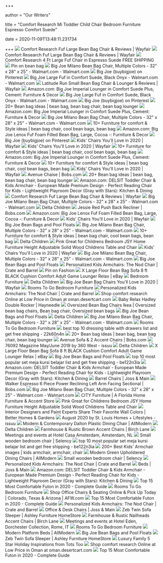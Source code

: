 +++
        
author = "Our Writers"
        
title = "Comfort Research Mi Toddler Child Chair Bedroom Furniture Espresso Comfort Suede"
        
date = 2020-11-09T13:48:11.231734
        
+++
[ ![](https://secure.img1-fg.wfcdn.com/im/91023084/compr-r85/4840/48400497/fuf-large-bean-bag-chair.jpg)](https://secure.img1-fg.wfcdn.com/im/91023084/compr-r85/4840/48400497/fuf-large-bean-bag-chair.jpg) Comfort Research Fuf Large Bean Bag Chair & Reviews | Wayfair
[ ![](https://secure.img1-fg.wfcdn.com/im/13034420/resize-h800-w800%5Ecompr-r85/4832/48326589/Fuf+Large+Bean+Bag+Chair.jpg)](https://secure.img1-fg.wfcdn.com/im/13034420/resize-h800-w800%5Ecompr-r85/4832/48326589/Fuf+Large+Bean+Bag+Chair.jpg) Comfort Research Fuf Large Bean Bag Chair & Reviews | Wayfair
[ ![](http://ep.yimg.com/ay/yhst-32204204442389/comfort-research-4-ft-large-fuf-chair-in-espresso-suede-18.jpg)](http://ep.yimg.com/ay/yhst-32204204442389/comfort-research-4-ft-large-fuf-chair-in-espresso-suede-18.jpg) Comfort Research 4 Ft Large Fuf Chair in Espresso Suede FREE SHIPPING
[ ![](https://i.pinimg.com/originals/47/52/76/475276fbcc058a5ec370b8ba9064bc0a.jpg)](https://i.pinimg.com/originals/47/52/76/475276fbcc058a5ec370b8ba9064bc0a.jpg) Pin on bean bag
[ ![](https://i5.walmartimages.com/asr/7a112091-197a-48d9-9e58-6503ee0041c2_1.ee22dbd743135855c15fa10d50f5ec7a.jpeg)](https://i5.walmartimages.com/asr/7a112091-197a-48d9-9e58-6503ee0041c2_1.ee22dbd743135855c15fa10d50f5ec7a.jpeg) Big Joe Milano Bean Bag Chair, Multiple Colors - 32" x 28" x 25" -  Walmart.com - Walmart.com
[ ![](https://i.pinimg.com/236x/0b/41/ca/0b41ca147a1bade54e558142da9b5668--kids-at-home-bean-bag-chairs.jpg)](https://i.pinimg.com/236x/0b/41/ca/0b41ca147a1bade54e558142da9b5668--kids-at-home-bean-bag-chairs.jpg) Big Joe (buybigjoe) on Pinterest
[ ![](https://i5.walmartimages.com/asr/721aa522-e29b-4fed-9c54-bec5d1a84ebc_1.75ee4c11cb1f20228836f8b05d618de8.jpeg)](https://i5.walmartimages.com/asr/721aa522-e29b-4fed-9c54-bec5d1a84ebc_1.75ee4c11cb1f20228836f8b05d618de8.jpeg) Big Joe Large Fuf in Comfort Suede, Black Onyx - Walmart.com - Walmart.com
[ ![](https://secure.img1-fg.wfcdn.com/im/19684344/resize-h800-w800%5Ecompr-r85/5877/58772974/Small+Bean+Bag+Chair+%2526+Lounger.jpg)](https://secure.img1-fg.wfcdn.com/im/19684344/resize-h800-w800%5Ecompr-r85/5877/58772974/Small+Bean+Bag+Chair+%2526+Lounger.jpg) Latitude Run Small Bean Bag Chair & Lounger & Reviews | Wayfair
[ ![](https://images-na.ssl-images-amazon.com/images/I/81VTddYhLhL._AC_SY355_.jpg)](https://images-na.ssl-images-amazon.com/images/I/81VTddYhLhL._AC_SY355_.jpg) Amazon.com: Big Joe Imperial Lounger in Comfort Suede Plus, Cement:  Furniture & Decor
[ ![](https://i5.walmartimages.com/asr/1a533faa-e640-43a2-846e-867bcbf94e26_1.c3d5f1bd8d06d6629edb865321087574.jpeg?odnWidth=450&odnHeight=450&odnBg=ffffff)](https://i5.walmartimages.com/asr/1a533faa-e640-43a2-846e-867bcbf94e26_1.c3d5f1bd8d06d6629edb865321087574.jpeg?odnWidth=450&odnHeight=450&odnBg=ffffff) Big Joe Large Fuf in Comfort Suede, Black Onyx - Walmart.com - Walmart.com
[ ![](https://i.pinimg.com/236x/70/98/51/709851703e6e4de1ec4c9a9a1a83d6d2--memory-foam-suede.jpg)](https://i.pinimg.com/236x/70/98/51/709851703e6e4de1ec4c9a9a1a83d6d2--memory-foam-suede.jpg) Big Joe (buybigjoe) on Pinterest
[ ![](https://i.pinimg.com/236x/d7/ce/35/d7ce35afee253c714b3abe7276dbe50d.jpg)](https://i.pinimg.com/236x/d7/ce/35/d7ce35afee253c714b3abe7276dbe50d.jpg) 20+ Bean bag ideas | bean bag, bean bag chair, bean bag lounger
[ ![](https://m.media-amazon.com/images/S/aplus-media/vc/458f6e0a-1fe9-4ccb-b963-b283cc1478b0.__CR560,173,1026,1026_PT0_SX300_V1___.jpg)](https://m.media-amazon.com/images/S/aplus-media/vc/458f6e0a-1fe9-4ccb-b963-b283cc1478b0.__CR560,173,1026,1026_PT0_SX300_V1___.jpg) Amazon.com: Big Joe Imperial Lounger in Comfort Suede Plus, Cement:  Furniture & Decor
[ ![](https://i5.walmartimages.com/asr/09c2ed40-a737-473b-b1ba-02543643cef2_1.60578cc21cfdb547ef3a3e113f2e935c.png)](https://i5.walmartimages.com/asr/09c2ed40-a737-473b-b1ba-02543643cef2_1.60578cc21cfdb547ef3a3e113f2e935c.png) Big Joe Milano Bean Bag Chair, Multiple Colors - 32" x 28" x 25" -  Walmart.com - Walmart.com
[ ![](https://i.pinimg.com/236x/e7/ac/3c/e7ac3c1b44ec629ecdcf79adda343737--basketball-nursery-baby-chair.jpg)](https://i.pinimg.com/236x/e7/ac/3c/e7ac3c1b44ec629ecdcf79adda343737--basketball-nursery-baby-chair.jpg) 10+ Furniture for comfort & Style ideas | bean bag chair, cool bean bags,  bean bag
[ ![](https://m.media-amazon.com/images/I/81dn0+mXJwL._AC_SS350_.jpg)](https://m.media-amazon.com/images/I/81dn0+mXJwL._AC_SS350_.jpg) Amazon.com: Big Joe Lenox Fuf Foam Filled Bean Bag, Large, Cocoa -:  Furniture & Decor
[ ![](https://i.pinimg.com/236x/2c/b6/76/2cb676042e81d4ddb081d318eb7130ec--large-bean-bags-bean-bag-sofa.jpg)](https://i.pinimg.com/236x/2c/b6/76/2cb676042e81d4ddb081d318eb7130ec--large-bean-bags-bean-bag-sofa.jpg) Big Joe (buybigjoe) on Pinterest
[ ![](https://secure.img1-fg.wfcdn.com/im/7736852/compr-r85/5840/58402739/default.jpg)](https://secure.img1-fg.wfcdn.com/im/7736852/compr-r85/5840/58402739/default.jpg) Kids' Chairs You'll Love in 2020 | Wayfair
[ ![](https://secure.img1-fg.wfcdn.com/im/67521036/resize-h310-w310%5Ecompr-r85/6265/62655335/harland-kids-chair.jpg)](https://secure.img1-fg.wfcdn.com/im/67521036/resize-h310-w310%5Ecompr-r85/6265/62655335/harland-kids-chair.jpg) Kids' Chairs You'll Love in 2020 | Wayfair
[ ![](https://i.pinimg.com/236x/7a/9a/92/7a9a92209edaec88943b148e50f3d723--seat-foam-bean-bag-chairs.jpg)](https://i.pinimg.com/236x/7a/9a/92/7a9a92209edaec88943b148e50f3d723--seat-foam-bean-bag-chairs.jpg) 10+ Furniture for comfort & Style ideas | bean bag chair, cool bean bags,  bean bag
[ ![](https://m.media-amazon.com/images/S/aplus-media/vc/eb987ac1-f4d7-4865-a3bc-ee6b46eb3ede.__CR0,0,970,600_PT0_SX970_V1___.jpg)](https://m.media-amazon.com/images/S/aplus-media/vc/eb987ac1-f4d7-4865-a3bc-ee6b46eb3ede.__CR0,0,970,600_PT0_SX970_V1___.jpg) Amazon.com: Big Joe Imperial Lounger in Comfort Suede Plus, Cement:  Furniture & Decor
[ ![](https://i.pinimg.com/236x/68/f1/eb/68f1ebf74869fd831d1b2f6e6f392e70--cool-bean-bags-bean-bag-chairs.jpg)](https://i.pinimg.com/236x/68/f1/eb/68f1ebf74869fd831d1b2f6e6f392e70--cool-bean-bags-bean-bag-chairs.jpg) 10+ Furniture for comfort & Style ideas | bean bag chair, cool bean bags,  bean bag
[ ![](https://secure.img1-fg.wfcdn.com/im/23096838/compr-r85/1287/128796425/default.jpg)](https://secure.img1-fg.wfcdn.com/im/23096838/compr-r85/1287/128796425/default.jpg) Kids' Chairs You'll Love in 2020 | Wayfair
[ ![](https://productimages.mybobs.com/20048834002/20048834002_gallery_01_wide.jpg)](https://productimages.mybobs.com/20048834002/20048834002_gallery_01_wide.jpg) Avenue Chaise | Bobs.com
[ ![](https://i.pinimg.com/236x/62/92/e3/6292e3bdd4263eb23361e46ec706f112.jpg)](https://i.pinimg.com/236x/62/92/e3/6292e3bdd4263eb23361e46ec706f112.jpg) 20+ Bean bag ideas | bean bag, bean bag chair, bean bag lounger
[ ![](https://images-na.ssl-images-amazon.com/images/I/81hLm7zzmdL._AC_SL1500_.jpg)](https://images-na.ssl-images-amazon.com/images/I/81hLm7zzmdL._AC_SL1500_.jpg) Amazon.com: DELSIT Toddler Chair & Kids Armchair - European Made Premium  Design - Perfect Reading Chair for Kids - Lightweight Playroom Decor (Gray  with Stars): Kitchen & Dining
[ ![](https://secure.img1-fg.wfcdn.com/im/45278290/resize-h500-p1-w500%5Ecompr-r85/4840/48400395/default_name.jpg)](https://secure.img1-fg.wfcdn.com/im/45278290/resize-h500-p1-w500%5Ecompr-r85/4840/48400395/default_name.jpg) Comfort Research Fuf Large Bean Bag Chair & Reviews | Wayfair
[ ![](https://i5.walmartimages.com/dfw/6e29e393-8d2a/k2-_07714bc3-6f62-4332-8584-79e2f6df646c.v1.jpg)](https://i5.walmartimages.com/dfw/6e29e393-8d2a/k2-_07714bc3-6f62-4332-8584-79e2f6df646c.v1.jpg) Big Joe Milano Bean Bag Chair, Multiple Colors - 32" x 28" x 25" -  Walmart.com - Walmart.com
[ ![](https://cdn.shopify.com/s/files/1/0578/7201/collections/Minnie-Wooden-Bed-Mobile_2048x2048.jpg?v=1580491292)](https://cdn.shopify.com/s/files/1/0578/7201/collections/Minnie-Wooden-Bed-Mobile_2048x2048.jpg?v=1580491292) Delta Children
[ ![](https://productimages.mybobs.com/20063855003/20063855003_gallery_01_wide.jpg)](https://productimages.mybobs.com/20063855003/20063855003_gallery_01_wide.jpg) Jessie Red Push Back Recliner | Bobs.com
[ ![](https://m.media-amazon.com/images/S/aplus-media/vc/56ae16e2-61be-4706-8240-fb4c21c0d8b1.__CR472,191,953,953_PT0_SX300_V1___.jpg)](https://m.media-amazon.com/images/S/aplus-media/vc/56ae16e2-61be-4706-8240-fb4c21c0d8b1.__CR472,191,953,953_PT0_SX300_V1___.jpg) Amazon.com: Big Joe Lenox Fuf Foam Filled Bean Bag, Large, Cocoa -:  Furniture & Decor
[ ![](https://secure.img1-fg.wfcdn.com/im/64255434/resize-h600-w600%5Ecompr-r85/3950/39500895/Toddler+%26+Kids+Chairs+%26+Seating.jpg)](https://secure.img1-fg.wfcdn.com/im/64255434/resize-h600-w600%5Ecompr-r85/3950/39500895/Toddler+%26+Kids+Chairs+%26+Seating.jpg) Kids' Chairs You'll Love in 2020 | Wayfair
[ ![](https://cdn.shopify.com/s/files/1/0324/3609/3065/files/MidMod_ColorBlock_cd310bd1-27b8-4dc6-9a0c-959965e54b80_960x.jpg?v=1602621041)](https://cdn.shopify.com/s/files/1/0324/3609/3065/files/MidMod_ColorBlock_cd310bd1-27b8-4dc6-9a0c-959965e54b80_960x.jpg?v=1602621041) Big Joe Bean Bags and Pool Floats
[ ![](https://i5.walmartimages.com/dfw/6e29e393-5633/k2-_33dafd33-3734-4971-9f67-bc78f9873bdd.v1.jpg)](https://i5.walmartimages.com/dfw/6e29e393-5633/k2-_33dafd33-3734-4971-9f67-bc78f9873bdd.v1.jpg) Big Joe Milano Bean Bag Chair, Multiple Colors - 32" x 28" x 25" -  Walmart.com - Walmart.com
[ ![](https://i.pinimg.com/236x/ca/a9/98/caa9987e1c02afa9f025ed00fcbe87c3--bean-bag-chairs-roma.jpg)](https://i.pinimg.com/236x/ca/a9/98/caa9987e1c02afa9f025ed00fcbe87c3--bean-bag-chairs-roma.jpg) 10+ Furniture for comfort & Style ideas | bean bag chair, cool bean bags,  bean bag
[ ![](https://cdn.shopify.com/s/files/1/0578/7201/collections/toddler-guard-rails-banner-desktop_2048x2048.jpg?v=1580490881)](https://cdn.shopify.com/s/files/1/0578/7201/collections/toddler-guard-rails-banner-desktop_2048x2048.jpg?v=1580490881) Delta Children
[ ![](http://www.heaptoys.com/Images/5077236/pidoko-kids-wooden-table-and-chairs-set-grey-includes-4-chairs-and-1-art-craft-study-and-activity-table-for-children-educational-furniture-and-picnic-.jpg)](http://www.heaptoys.com/Images/5077236/pidoko-kids-wooden-table-and-chairs-set-grey-includes-4-chairs-and-1-art-craft-study-and-activity-table-for-children-educational-furniture-and-picnic-.jpg) Pink Great for Childrens Bedroom JSY Home Furniture Height Adjustable Solid  Wood Childrens Table and Chair
[ ![](https://secure.img1-fg.wfcdn.com/im/86109441/compr-r85/6031/60312153/default.jpg)](https://secure.img1-fg.wfcdn.com/im/86109441/compr-r85/6031/60312153/default.jpg) Kids' Chairs You'll Love in 2020 | Wayfair
[ ![](https://i5.walmartimages.com/dfw/6e29e393-e408/k2-_3ed48670-c599-4100-99b0-e5a54533b77b.v1.jpg)](https://i5.walmartimages.com/dfw/6e29e393-e408/k2-_3ed48670-c599-4100-99b0-e5a54533b77b.v1.jpg) Big Joe Milano Bean Bag Chair, Multiple Colors - 32" x 28" x 25" -  Walmart.com - Walmart.com
[ ![](https://cdn.shopify.com/s/files/1/0324/3609/3065/files/0000655_Lifestyle_960x.jpg?v=1602522521)](https://cdn.shopify.com/s/files/1/0324/3609/3065/files/0000655_Lifestyle_960x.jpg?v=1602522521) Big Joe Bean Bags and Pool Floats
[ ![](https://images.crateandbarrel.com/is/image/Crate/NodChairSunflowerLrgHLAVPRSHF19/$web_plp_card_mobile_hires$/190820112459/large-sunflower-nod-chair.jpg)](https://images.crateandbarrel.com/is/image/Crate/NodChairSunflowerLrgHLAVPRSHF19/$web_plp_card_mobile_hires$/190820112459/large-sunflower-nod-chair.jpg) Personalized Kids Armchairs: The Nod Chair | Crate and Barrel
[ ![](https://i.pinimg.com/474x/ff/66/21/ff66217f8c0befdf5c303927155a5031.jpg)](https://i.pinimg.com/474x/ff/66/21/ff66217f8c0befdf5c303927155a5031.jpg) Pin on Fashion
[ ![](https://i.ebayimg.com/images/g/s0cAAOSwbSJeTEfs/s-l400.jpg)](https://i.ebayimg.com/images/g/s0cAAOSwbSJeTEfs/s-l400.jpg) X Large Floor Bean Bag Sofa 8 ft BLACK Cushion Comfort Adult Game Lounger  Relax | eBay
[ ![](https://asf.scene7.com/is/image/ASF/brs-land-hero-all_M?fmt=pjpeg&pscan=5&resMode=sharp2&qlt=75,1)](https://asf.scene7.com/is/image/ASF/brs-land-hero-all_M?fmt=pjpeg&pscan=5&resMode=sharp2&qlt=75,1) Bedroom Furniture
[ ![](https://cdn.shopify.com/s/files/1/0578/7201/collections/Jeep-Classic-High-Chair-25008-340-Mobile_2048x2048.jpg?v=1580495320)](https://cdn.shopify.com/s/files/1/0578/7201/collections/Jeep-Classic-High-Chair-25008-340-Mobile_2048x2048.jpg?v=1580495320) Delta Children
[ ![](https://secure.img1-fg.wfcdn.com/im/17655108/resize-h310-w310%5Ecompr-r85/6509/65091345/standard-classic-bean-bag.jpg)](https://secure.img1-fg.wfcdn.com/im/17655108/resize-h310-w310%5Ecompr-r85/6509/65091345/standard-classic-bean-bag.jpg) Big Joe Bean Bag Chairs You'll Love in 2020 | Wayfair
[ ![](https://assets.roomstogo.com/mill-valley-ii-cherry-5-pc-king-sleigh-bedroom-with-storage_3322192P_image-room?cache-id=assets.roomstogo.com)](https://assets.roomstogo.com/mill-valley-ii-cherry-5-pc-king-sleigh-bedroom-with-storage_3322192P_image-room?cache-id=assets.roomstogo.com) Rooms To Go Bedroom Furniture
[ ![](https://images.crateandbarrel.com/is/image/Crate/CorduroyGryNodCoverSmlPRSOSSF20/$web_plp_card_mobile_hires$/200909133420/grey-corduroy-small-nod-chair.jpg)](https://images.crateandbarrel.com/is/image/Crate/CorduroyGryNodCoverSmlPRSOSSF20/$web_plp_card_mobile_hires$/200909133420/grey-corduroy-small-nod-chair.jpg) Personalized Kids Armchairs: The Nod Chair | Crate and Barrel
[ ![](https://images-na.ssl-images-amazon.com/images/I/61H9ffNwWvL.jpg)](https://images-na.ssl-images-amazon.com/images/I/61H9ffNwWvL.jpg) Shop comfort research Online at Low Price in Oman at oman.desertcart.com
[ ![](https://content.haycdn.com/mgen/master:DORE033.jpg)](https://content.haycdn.com/mgen/master:DORE033.jpg) Baby Relax Hadley Double Rocker | Hayneedle
[ ![](https://i.pinimg.com/originals/e1/df/9d/e1df9d5b6ca187694343865e2c0f2043.jpg)](https://i.pinimg.com/originals/e1/df/9d/e1df9d5b6ca187694343865e2c0f2043.jpg) Oversized Bean Bag Chairs Ikea | Oversized bean bag chairs, Bean bag chair,  Oversized bean bags
[ ![](https://cdn.shopify.com/s/files/1/0324/3609/3065/files/0010657_Color_Block_960x.jpg?v=1602620888)](https://cdn.shopify.com/s/files/1/0324/3609/3065/files/0010657_Color_Block_960x.jpg?v=1602620888) Big Joe Bean Bags and Pool Floats
[ ![](https://cdn.shopify.com/s/files/1/0578/7201/files/Twin_set_2048x2048.png?v=1580833350)](https://cdn.shopify.com/s/files/1/0578/7201/files/Twin_set_2048x2048.png?v=1580833350) Delta Children
[ ![](https://i5.walmartimages.com/asr/97b07b3e-8543-4e5b-af96-c0b8e61f464e_2.3fe3c9139ae223c3ea54070ed722f7ba.jpeg)](https://i5.walmartimages.com/asr/97b07b3e-8543-4e5b-af96-c0b8e61f464e_2.3fe3c9139ae223c3ea54070ed722f7ba.jpeg) Big Joe Milano Bean Bag Chair, Multiple Colors - 32" x 28" x 25" -  Walmart.com - Walmart.com
[ ![](https://assets.roomstogo.com/VeteransDay_C9_R1_BR_Category_CONTAINER_CN_1660x400.png?cache-id=4684b6139edc7897650448ba214d5bab)](https://assets.roomstogo.com/VeteransDay_C9_R1_BR_Category_CONTAINER_CN_1660x400.png?cache-id=4684b6139edc7897650448ba214d5bab) Rooms To Go Bedroom Furniture
[ ![](https://i0.wp.com/ae01.alicdn.com/kf/HTB1Dda7adfvK1RjSspfq6zzXFXaR/Baby-dining-chair-baby-eating-seat-foldable-portable-compact-dining-font-b-table-b-font-and.jpg?crop=5,2,900,500&quality=2886)](https://i0.wp.com/ae01.alicdn.com/kf/HTB1Dda7adfvK1RjSspfq6zzXFXaR/Baby-dining-chair-baby-eating-seat-foldable-portable-compact-dining-font-b-table-b-font-and.jpg?crop=5,2,900,500&quality=2886) best top 10 dressing table with drawers list and get free shipping -  22k60n4n
[ ![](https://i.pinimg.com/236x/df/10/f0/df10f0fb7154bec9e41950a1a99dc607.jpg)](https://i.pinimg.com/236x/df/10/f0/df10f0fb7154bec9e41950a1a99dc607.jpg) 20+ Bean bag ideas | bean bag, bean bag chair, bean bag lounger
[ ![](https://productimages.mybobs.com/fit-in/330x0/s/20056414/20056414_gallery_01_wide.jpg)](https://productimages.mybobs.com/fit-in/330x0/s/20056414/20056414_gallery_01_wide.jpg) Avenue Sofa & 2 Accent Chairs | Bobs.com
[ ![](https://image.isu.pub/190618173019-bacb02849cc0bccdd5159d93383f6334/jpg/page_1.jpg)](https://image.isu.pub/190618173019-bacb02849cc0bccdd5159d93383f6334/jpg/page_1.jpg) 76092 Magazine May/June 2019 by 360 West - issuu
[ ![](https://cdn.shopify.com/s/files/1/0578/7201/collections/gliders-banner_1600x450-min_2048x2048.jpg?v=1580490362)](https://cdn.shopify.com/s/files/1/0578/7201/collections/gliders-banner_1600x450-min_2048x2048.jpg?v=1580490362) Delta Children
[ ![](https://images.homedepot-static.com/productImages/46d36b33-5ecb-43e0-9327-b1eec1522d78/svn/black-noble-house-bean-bag-chairs-18284-1f_1000.jpg)](https://images.homedepot-static.com/productImages/46d36b33-5ecb-43e0-9327-b1eec1522d78/svn/black-noble-house-bean-bag-chairs-18284-1f_1000.jpg) X Large Floor Bean Bag Sofa 8 ft BLACK Cushion Comfort Adult Game Lounger  Relax | eBay
[ ![](https://cdn.shopify.com/s/files/1/0324/3609/3065/products/0645DormSmartmaxspicylimewModelvignette1_960x.jpg?v=1586884237)](https://cdn.shopify.com/s/files/1/0324/3609/3065/products/0645DormSmartmaxspicylimewModelvignette1_960x.jpg?v=1586884237) Big Joe Bean Bags and Pool Floats
[ ![](https://i0.wp.com/ae01.alicdn.com/kf/HTB1gD8SX0fvK1RjSspfq6zzXFXa7/Childrens-Wooden-Flowers-Table-and-font-b-Chair-b-font-font-b-Set-b-font-Kids.jpg?crop=5,2,900,500&quality=2886)](https://i0.wp.com/ae01.alicdn.com/kf/HTB1gD8SX0fvK1RjSspfq6zzXFXa7/Childrens-Wooden-Flowers-Table-and-font-b-Chair-b-font-font-b-Set-b-font-Kids.jpg?crop=5,2,900,500&quality=2886) top 10 most popular set meja kursi belajar list and get free shipping -  be122n3ia
[ ![](https://m.media-amazon.com/images/S/aplus-media/sc/b297dc18-c7d8-40fa-92ff-a2c6b8a35f99.__CR0,0,970,600_PT0_SX970_V1___.jpg)](https://m.media-amazon.com/images/S/aplus-media/sc/b297dc18-c7d8-40fa-92ff-a2c6b8a35f99.__CR0,0,970,600_PT0_SX970_V1___.jpg) Amazon.com: DELSIT Toddler Chair & Kids Armchair - European Made Premium  Design - Perfect Reading Chair for Kids - Lightweight Playroom Decor (Gray  with Stars): Kitchen & Dining
[ ![](https://secure.img1-fg.wfcdn.com/im/38303259/resize-h310-w310%5Ecompr-r85/1079/107968131/schooley-faux-shearling-barrel-chair.jpg)](https://secure.img1-fg.wfcdn.com/im/38303259/resize-h310-w310%5Ecompr-r85/1079/107968131/schooley-faux-shearling-barrel-chair.jpg) Barrel Chairs | Joss & Main
[ ![](https://productimages.mybobs.com/fit-in/768x0/s/20058724/20058724_gallery_01_large.jpg)](https://productimages.mybobs.com/fit-in/768x0/s/20058724/20058724_gallery_01_large.jpg) Walker Espresso 6 Piece Power Reclining Left Arm Facing Sectional | Bobs.com
[ ![](https://i5.walmartimages.com/dfw/6e29e393-43a4/k2-_e90686e0-29b1-4145-af49-cec6a4cdef16.v1.jpg)](https://i5.walmartimages.com/dfw/6e29e393-43a4/k2-_e90686e0-29b1-4145-af49-cec6a4cdef16.v1.jpg) Big Joe Milano Bean Bag Chair, Multiple Colors - 32" x 28" x 25" -  Walmart.com - Walmart.com
[ ![](https://www.cityfurniture.com/media/wysiwyg/product-cards/WK37-product-card-baby-and-kids-desktop.jpg)](https://www.cityfurniture.com/media/wysiwyg/product-cards/WK37-product-card-baby-and-kids-desktop.jpg) CITY Furniture | A Florida Home Furniture & Accent Store
[ ![](https://i.ebayimg.com/images/g/abUAAOSweXNdfOlk/s-l300.jpg)](https://i.ebayimg.com/images/g/abUAAOSweXNdfOlk/s-l300.jpg) Pink Great for Childrens Bedroom JSY Home Furniture Height Adjustable Solid  Wood Childrens Table and Chair
[ ![](https://imagesvc.meredithcorp.io/v3/mm/image?url=https%3A%2F%2Fstatic.onecms.io%2Fwp-content%2Fuploads%2Fsites%2F37%2F2019%2F04%2F10195358%2Flight-pink-walls-blue-dresser-and-chair-10579c5f.jpg&q=85)](https://imagesvc.meredithcorp.io/v3/mm/image?url=https%3A%2F%2Fstatic.onecms.io%2Fwp-content%2Fuploads%2Fsites%2F37%2F2019%2F04%2F10195358%2Flight-pink-walls-blue-dresser-and-chair-10579c5f.jpg&q=85) Interior Designers and Paint Experts Share Their Favorite Wall Colors |  Better Homes & Gardens
[ ![](https://image.isu.pub/200727153545-e6a3c5ab6743599dbbf080fcbc47485c/jpg/page_1.jpg)](https://image.isu.pub/200727153545-e6a3c5ab6743599dbbf080fcbc47485c/jpg/page_1.jpg) August 2020 by St. Louis Homes + Lifestyles - issuu
[ ![](https://secure.img1-ag.wfcdn.com/im/29074057/resize-h600-w600%5Ecompr-r85/9770/97707558/Pico+Dining+Chair+%28Set+of+2%29.jpg)](https://secure.img1-ag.wfcdn.com/im/29074057/resize-h600-w600%5Ecompr-r85/9770/97707558/Pico+Dining+Chair+%28Set+of+2%29.jpg) Modern & Contemporary Dalton Plastic Dining Chair | AllModern
[ ![](https://cdn.shopify.com/s/files/1/0578/7201/collections/Screen_Shot_2020-09-11_at_10.01.50_AM_300x.png?v=1599844108)](https://cdn.shopify.com/s/files/1/0578/7201/collections/Screen_Shot_2020-09-11_at_10.01.50_AM_300x.png?v=1599844108) Delta Children
[ ![](https://secure.img1-fg.wfcdn.com/im/06812597/resize-h310-w310%5Ecompr-r85/1206/120681123/lefebre-wingback-chair.jpg)](https://secure.img1-fg.wfcdn.com/im/06812597/resize-h310-w310%5Ecompr-r85/1206/120681123/lefebre-wingback-chair.jpg) Farmhouse & Rustic Brown Accent Chairs | Birch Lane
[ ![](https://d3hfxk7rwdcpol.cloudfront.net/CSN/b07522e5-a21c-4cea-b66d-26981361f787/images/71c30a60e25e407ea145afec54c4f62b_LARGE.jpg)](https://d3hfxk7rwdcpol.cloudfront.net/CSN/b07522e5-a21c-4cea-b66d-26981361f787/images/71c30a60e25e407ea145afec54c4f62b_LARGE.jpg) Meetings and events at Hotel Casa Amsterdam, Amsterdam, NL
[ ![](https://selency.imgix.net/8766e411-35d3-42db-ab1c-411cb2472cb1/nice-little-room-wood-decor-chair-shell_original.png?bg=F5F5F5&fit=fill&auto=format%2Ccompress&w=579&h=475&meta_format=product_grey_main&fm=jpg)](https://selency.imgix.net/8766e411-35d3-42db-ab1c-411cb2472cb1/nice-little-room-wood-decor-chair-shell_original.png?bg=F5F5F5&fit=fill&auto=format%2Ccompress&w=579&h=475&meta_format=product_grey_main&fm=jpg) Small wooden bedroom chair | Selency
[ ![](https://i0.wp.com/ae01.alicdn.com/kf/HLB1ggvSK3TqK1RjSZPhq6xfOFXad/Adjustable-Height-Children-s-font-b-Desk-b-font-and-Comfortable-font-b-Chair-b-font.jpg?crop=5,2,900,500&quality=2886)](https://i0.wp.com/ae01.alicdn.com/kf/HLB1ggvSK3TqK1RjSZPhq6xfOFXad/Adjustable-Height-Children-s-font-b-Desk-b-font-and-Comfortable-font-b-Chair-b-font.jpg?crop=5,2,900,500&quality=2886) top 10 most popular set meja kursi belajar list and get free shipping -  be122n3ia
[ ![](https://i.pinimg.com/236x/34/b5/ec/34b5ec2f9c11f6289be1818e596cfbfc--barrel-chair-club-chairs.jpg?nii=t)](https://i.pinimg.com/236x/34/b5/ec/34b5ec2f9c11f6289be1818e596cfbfc--barrel-chair-club-chairs.jpg?nii=t) 200+ Best Kids' Armchair images | kids armchair, armchair, chair
[ ![](https://secure.img1-ag.wfcdn.com/im/38513935/resize-h310-w310%5Ecompr-r85/9406/94069622/tilda-upholstered-dining-chair-set-of-2.jpg)](https://secure.img1-ag.wfcdn.com/im/38513935/resize-h310-w310%5Ecompr-r85/9406/94069622/tilda-upholstered-dining-chair-set-of-2.jpg) Modern Green Upholstered Dining Chairs | AllModern
[ ![](https://selency.imgix.net/7bf5b058-6838-4e92-af22-bdf00480e6f1/nice-little-room-wood-decor-chair-shell_original.png?bg=FFF&fit=fill&auto=format%2Ccompress&w=579&h=475&meta_format=product_gallery_main&fm=jpg)](https://selency.imgix.net/7bf5b058-6838-4e92-af22-bdf00480e6f1/nice-little-room-wood-decor-chair-shell_original.png?bg=FFF&fit=fill&auto=format%2Ccompress&w=579&h=475&meta_format=product_gallery_main&fm=jpg) Small wooden bedroom chair | Selency
[ ![](https://images.crateandbarrel.com/is/image/Crate/OuterSpaceGreyNodChairLrgSHF18/$web_plp_card_mobile$/190411135317/large-dark-grey-outer-space-nod-chair.jpg)](https://images.crateandbarrel.com/is/image/Crate/OuterSpaceGreyNodChairLrgSHF18/$web_plp_card_mobile$/190411135317/large-dark-grey-outer-space-nod-chair.jpg) Personalized Kids Armchairs: The Nod Chair | Crate and Barrel
[ ![](https://secure.img1-fg.wfcdn.com/im/79654197/resize-h240-w240%5Ecompr-r85/1015/101583275/default_name.jpg)](https://secure.img1-fg.wfcdn.com/im/79654197/resize-h240-w240%5Ecompr-r85/1015/101583275/default_name.jpg) Beds | Joss & Main
[ ![](https://m.media-amazon.com/images/S/aplus-media/sc/5a7229d5-2e53-4e95-bd2c-e57af1c5135a.__CR0,0,300,300_PT0_SX300_V1___.jpg)](https://m.media-amazon.com/images/S/aplus-media/sc/5a7229d5-2e53-4e95-bd2c-e57af1c5135a.__CR0,0,300,300_PT0_SX300_V1___.jpg) Amazon.com: DELSIT Toddler Chair & Kids Armchair - European Made Premium  Design - Perfect Reading Chair for Kids - Lightweight Playroom Decor (Gray  with Stars): Kitchen & Dining
[ ![](https://supercomfysleep.com/wp-content/uploads/2019/12/DHP-Paxson-Convertible-Futon-Couch-Bed.jpg)](https://supercomfysleep.com/wp-content/uploads/2019/12/DHP-Paxson-Convertible-Futon-Couch-Bed.jpg) Top 15 Most Comfortable Futon in 2020 - Complete Guide
[ ![](https://assets.roomstogo.com/Blue_Barringe_Category_Tile_515x349.jpg?cache-id=1ed21a696d3a69cfad7b645be43433ff)](https://assets.roomstogo.com/Blue_Barringe_Category_Tile_515x349.jpg?cache-id=1ed21a696d3a69cfad7b645be43433ff) Rooms To Go Bedroom Furniture
[ ![](https://images.afw.com/images/thumbs/0123450_RSP-110RED_e3ea5_400.jpeg)](https://images.afw.com/images/thumbs/0123450_RSP-110RED_e3ea5_400.jpeg) Shop Office Chairs & Seating Online & Pick Up Today | Colorado, Texas &  Arizona | AFW.com
[ ![](https://supercomfysleep.com/wp-content/uploads/2019/12/Novogratz-Elle-Convertible-Sofa-Bed.jpg)](https://supercomfysleep.com/wp-content/uploads/2019/12/Novogratz-Elle-Convertible-Sofa-Bed.jpg) Top 15 Most Comfortable Futon in 2020 - Complete Guide
[ ![](https://images.crateandbarrel.com/is/image/Crate/GeoBlockSmlNodCoverPRSOSSF20/$web_plp_card_mobile$/200923175420/geo-block-small-nod-chair.jpg)](https://images.crateandbarrel.com/is/image/Crate/GeoBlockSmlNodCoverPRSOSSF20/$web_plp_card_mobile$/200923175420/geo-block-small-nod-chair.jpg) Personalized Kids Armchairs: The Nod Chair | Crate and Barrel
[ ![](https://secure.img1-fg.wfcdn.com/im/89664467/resize-h600-w600%5Ecompr-r85/3268/32686535/Office+Chairs.jpg)](https://secure.img1-fg.wfcdn.com/im/89664467/resize-h600-w600%5Ecompr-r85/3268/32686535/Office+Chairs.jpg) Office & Desk Chairs | Joss & Main
[ ![](https://ashleyfurniture.scene7.com/is/image/AshleyFurniture/35901-37-SW-P1-KO?$AFHS-PDP-Zoomed$)](https://ashleyfurniture.scene7.com/is/image/AshleyFurniture/35901-37-SW-P1-KO?$AFHS-PDP-Zoomed$) Zeb Twin Sofa Sleeper | Ashley Furniture HomeStore
[ ![](https://secure.img1-fg.wfcdn.com/im/35219411/resize-h600-w600%5Ecompr-r85/7400/74002678/Accent+Chairs.jpg)](https://secure.img1-fg.wfcdn.com/im/35219411/resize-h600-w600%5Ecompr-r85/7400/74002678/Accent+Chairs.jpg) Farmhouse & Rustic Nailheads Accent Chairs | Birch Lane
[ ![](https://d3hfxk7rwdcpol.cloudfront.net/CSN/35b3d85a-1ce5-4270-a3ab-1cf7fdef209a/images/65a2fc230c484a47b753f35fbcd13871_LARGE.jpg)](https://d3hfxk7rwdcpol.cloudfront.net/CSN/35b3d85a-1ce5-4270-a3ab-1cf7fdef209a/images/65a2fc230c484a47b753f35fbcd13871_LARGE.jpg) Meetings and events at Hotel Eden, Dorchester Collection, Rome, IT
[ ![](https://assets.roomstogo.com/queen-bedroom-sets_room-grid.jpg?cache-id=ed9e4b87102137f4949c8b0fac698409)](https://assets.roomstogo.com/queen-bedroom-sets_room-grid.jpg?cache-id=ed9e4b87102137f4949c8b0fac698409) Rooms To Go Bedroom Furniture
[ ![](https://secure.img1-fg.wfcdn.com/im/32794183/resize-h310-w310%5Ecompr-r85/9682/96821044/koda-upholstered-platform-bed.jpg)](https://secure.img1-fg.wfcdn.com/im/32794183/resize-h310-w310%5Ecompr-r85/9682/96821044/koda-upholstered-platform-bed.jpg) Modern Platform Beds | AllModern
[ ![](https://cdn.shopify.com/s/files/1/0324/3609/3065/products/0645DormSmartmaxStretchLimoBlackwModelKidsGirlvignette1_960x.jpg?v=1586884237)](https://cdn.shopify.com/s/files/1/0324/3609/3065/products/0645DormSmartmaxStretchLimoBlackwModelKidsGirlvignette1_960x.jpg?v=1586884237) Big Joe Bean Bags and Pool Floats
[ ![](https://ashleyfurniture.scene7.com/is/image/AshleyFurniture/35901-37-OPEN?$AFHS-PDP-Zoomed$)](https://ashleyfurniture.scene7.com/is/image/AshleyFurniture/35901-37-OPEN?$AFHS-PDP-Zoomed$) Zeb Twin Sofa Sleeper | Ashley Furniture HomeStore
[ ![](https://i.ytimg.com/vi/4-EZC81hSJQ/hqdefault.jpg)](https://i.ytimg.com/vi/4-EZC81hSJQ/hqdefault.jpg) Luxury Family 5 Star Holiday Inspirations from Tots Too
[ ![](https://images-na.ssl-images-amazon.com/images/I/51CHi01qMPL.jpg)](https://images-na.ssl-images-amazon.com/images/I/51CHi01qMPL.jpg) Shop comfort research Online at Low Price in Oman at oman.desertcart.com
[ ![](https://supercomfysleep.com/wp-content/uploads/2020/05/Top-15-Most-Comfortable-Futon-in-2020-Complete-Guide.jpg)](https://supercomfysleep.com/wp-content/uploads/2020/05/Top-15-Most-Comfortable-Futon-in-2020-Complete-Guide.jpg) Top 15 Most Comfortable Futon in 2020 - Complete Guide
